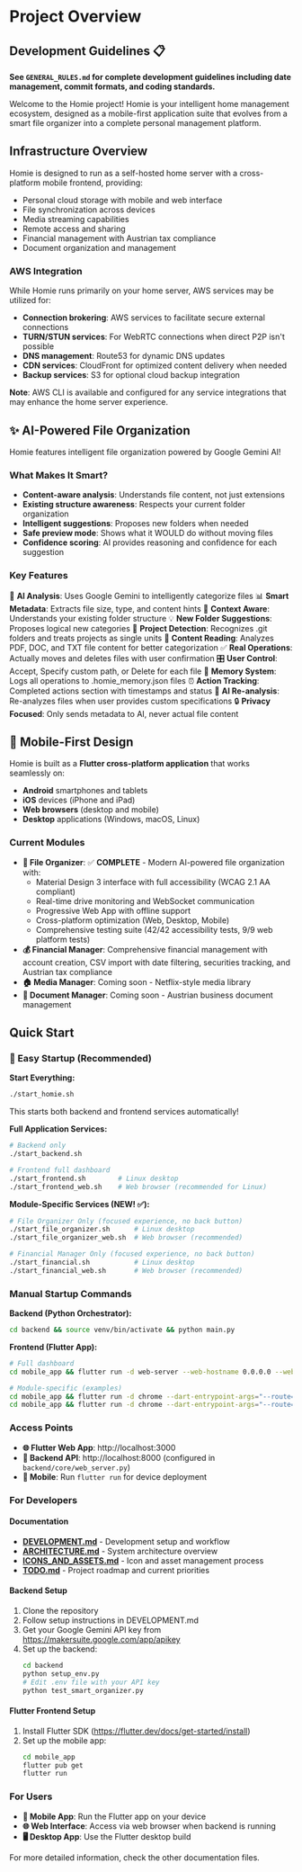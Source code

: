 # Project Overview

## Development Guidelines 📋
**See `GENERAL_RULES.md` for complete development guidelines including date management, commit formats, and coding standards.**

Welcome to the Homie project! Homie is your intelligent home management ecosystem, designed as a mobile-first application suite that evolves from a smart file organizer into a complete personal management platform.

## Infrastructure Overview

Homie is designed to run as a self-hosted home server with a cross-platform mobile frontend, providing:
- Personal cloud storage with mobile and web interface
- File synchronization across devices
- Media streaming capabilities
- Remote access and sharing
- Financial management with Austrian tax compliance
- Document organization and management

### AWS Integration

While Homie runs primarily on your home server, AWS services may be utilized for:
- **Connection brokering**: AWS services to facilitate secure external connections
- **TURN/STUN services**: For WebRTC connections when direct P2P isn't possible
- **DNS management**: Route53 for dynamic DNS updates
- **CDN services**: CloudFront for optimized content delivery when needed
- **Backup services**: S3 for optional cloud backup integration

**Note**: AWS CLI is available and configured for any service integrations that may enhance the home server experience.

## ✨ AI-Powered File Organization

Homie features intelligent file organization powered by Google Gemini AI! 

### What Makes It Smart?
- **Content-aware analysis**: Understands file content, not just extensions
- **Existing structure awareness**: Respects your current folder organization
- **Intelligent suggestions**: Proposes new folders when needed
- **Safe preview mode**: Shows what it WOULD do without moving files
- **Confidence scoring**: AI provides reasoning and confidence for each suggestion

### Key Features
🤖 **AI Analysis**: Uses Google Gemini to intelligently categorize files
📊 **Smart Metadata**: Extracts file size, type, and content hints
🎯 **Context Aware**: Understands your existing folder structure
💡 **New Folder Suggestions**: Proposes logical new categories
📁 **Project Detection**: Recognizes .git folders and treats projects as single units
📄 **Content Reading**: Analyzes PDF, DOC, and TXT file content for better categorization
✅ **Real Operations**: Actually moves and deletes files with user confirmation
🎛️ **User Control**: Accept, Specify custom path, or Delete for each file
📝 **Memory System**: Logs all operations to .homie_memory.json files
⏰ **Action Tracking**: Completed actions section with timestamps and status
🔄 **AI Re-analysis**: Re-analyzes files when user provides custom specifications
🔒 **Privacy Focused**: Only sends metadata to AI, never actual file content

## 📱 Mobile-First Design

Homie is built as a **Flutter cross-platform application** that works seamlessly on:
- **Android** smartphones and tablets
- **iOS** devices (iPhone and iPad)
- **Web browsers** (desktop and mobile)
- **Desktop** applications (Windows, macOS, Linux)

### Current Modules
- **📁 File Organizer**: ✅ **COMPLETE** - Modern AI-powered file organization with:
  - Material Design 3 interface with full accessibility (WCAG 2.1 AA compliant)
  - Real-time drive monitoring and WebSocket communication
  - Progressive Web App with offline support
  - Cross-platform optimization (Web, Desktop, Mobile)
  - Comprehensive testing suite (42/42 accessibility tests, 9/9 web platform tests)
- **💰 Financial Manager**: Comprehensive financial management with account creation, CSV import with date filtering, securities tracking, and Austrian tax compliance
- **🏠 Media Manager**: Coming soon - Netflix-style media library
- **📄 Document Manager**: Coming soon - Austrian business document management

## Quick Start

### 🚀 Easy Startup (Recommended)

**Start Everything:**
```bash
./start_homie.sh
```
This starts both backend and frontend services automatically!

**Full Application Services:**
```bash
# Backend only
./start_backend.sh

# Frontend full dashboard
./start_frontend.sh        # Linux desktop
./start_frontend_web.sh    # Web browser (recommended for Linux)
```

**Module-Specific Services (NEW! ✅):**
```bash
# File Organizer Only (focused experience, no back button)
./start_file_organizer.sh      # Linux desktop
./start_file_organizer_web.sh  # Web browser (recommended)

# Financial Manager Only (focused experience, no back button)
./start_financial.sh           # Linux desktop
./start_financial_web.sh       # Web browser (recommended)
```

### Manual Startup Commands

**Backend (Python Orchestrator):**
```bash
cd backend && source venv/bin/activate && python main.py
```

**Frontend (Flutter App):**
```bash
# Full dashboard
cd mobile_app && flutter run -d web-server --web-hostname 0.0.0.0 --web-port 3000

# Module-specific (examples)
cd mobile_app && flutter run -d chrome --dart-entrypoint-args="--route=/file-organizer"
cd mobile_app && flutter run -d chrome --dart-entrypoint-args="--route=/financial"
```

### Access Points
- **🌐 Flutter Web App**: http://localhost:3000
- **🔗 Backend API**: http://localhost:8000 (configured in `backend/core/web_server.py`)
- **📱 Mobile**: Run `flutter run` for device deployment

### For Developers

#### Documentation
- **[DEVELOPMENT.md](DEVELOPMENT.md)** - Development setup and workflow
- **[ARCHITECTURE.md](ARCHITECTURE.md)** - System architecture overview  
- **[ICONS_AND_ASSETS.md](ICONS_AND_ASSETS.md)** - Icon and asset management process
- **[TODO.md](TODO.md)** - Project roadmap and current priorities

#### Backend Setup
1. Clone the repository
2. Follow setup instructions in DEVELOPMENT.md
3. Get your Google Gemini API key from https://makersuite.google.com/app/apikey
4. Set up the backend:
   ```bash
   cd backend
   python setup_env.py
   # Edit .env file with your API key
   python test_smart_organizer.py
   ```

#### Flutter Frontend Setup
1. Install Flutter SDK (https://flutter.dev/docs/get-started/install)
2. Set up the mobile app:
   ```bash
   cd mobile_app
   flutter pub get
   flutter run
   ```

### For Users
- **📱 Mobile App**: Run the Flutter app on your device
- **🌐 Web Interface**: Access via web browser when backend is running
- **🖥️ Desktop App**: Use the Flutter desktop build

For more detailed information, check the other documentation files.
